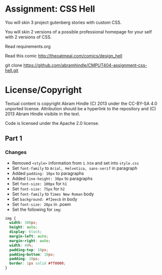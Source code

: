 # Assignment: CSS Hell

You will skin 3 project gutenberg stories with custom CSS.

You will skin 2 versions of a possible professional homepage for your
self with 2 versions of CSS.

Read requirements.org

Read this comic http://theoatmeal.com/comics/design_hell

git clone https://github.com/abramhindle/CMPUT404-assignment-css-hell.git

# License/Copyright

Textual content is copyright Abram Hindle (C) 2013 under the CC-BY-SA
4.0 unported license. Attribution should be a hyperlink to the
repository and (C) 2013 Abram Hindle visibile in the text.

Code is licensed under the Apache 2.0 license.

## Part 1

### Changes

- Removed `<style>` information from `1.htm` and set into `style.css`
- Set `font-family` to `Arial, Helvetica, sans-serif` in paragraph
- Added `padding: 10px` to paragraphs
- Added `line-height: 30px` to paragraphs
- Set `font-size: 100px` for `h1`
- Set `font-size: 75px` for `h2`
- Set `font-family` to `Times New Roman` body
- Set `background: #f2eecb` in body
- Set `font-size: 20px` in .poem
- Set the following for `img`:

```css
img {
  width: 300px;
  height: auto;
  display: block;
  margin-left: auto;
  margin-right: auto;
  width: 40%;
  padding-top: 10px;
  padding-bottom: 10px;
  padding: 10px;
  border: 1px solid #ff0000;
}
```
